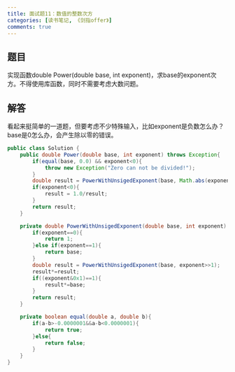 ```yaml
---
title: 面试题11：数值的整数次方
categories: [读书笔记, 《剑指offer》]
comments: true
---
```


## 题目

实现函数double Power(double base, int exponent)，求base的exponent次方。不得使用库函数，同时不需要考虑大数问题。

<!--more-->

## 解答

看起来挺简单的一道题，但要考虑不少特殊输入，比如exponent是负数怎么办？base是0怎么办，会产生除以零的错误。

```java
public class Solution {
    public double Power(double base, int exponent) throws Exception{
        if(equal(base, 0.0) && exponent<0){
            throw new Exception("Zero can not be divided!");
        }
        double result = PowerWithUnsigedExponent(base, Math.abs(exponent));
        if(exponent<0){
            result = 1.0/result;
        }
        return result;
    }

    private double PowerWithUnsigedExponent(double base, int exponent) throws Exception{
        if(exponent==0){
            return 1;
        }else if(exponent==1){
            return base;
        }
        double result = PowerWithUnsigedExponent(base, exponent>>1);
        result*=result;
        if((exponent&0x1)==1){
            result*=base;
        }
        return result;
    }

    private boolean equal(double a, double b){
        if(a-b>-0.0000001&&a-b<0.0000001){
            return true;
        }else{
            return false;
        }
    }
}
```